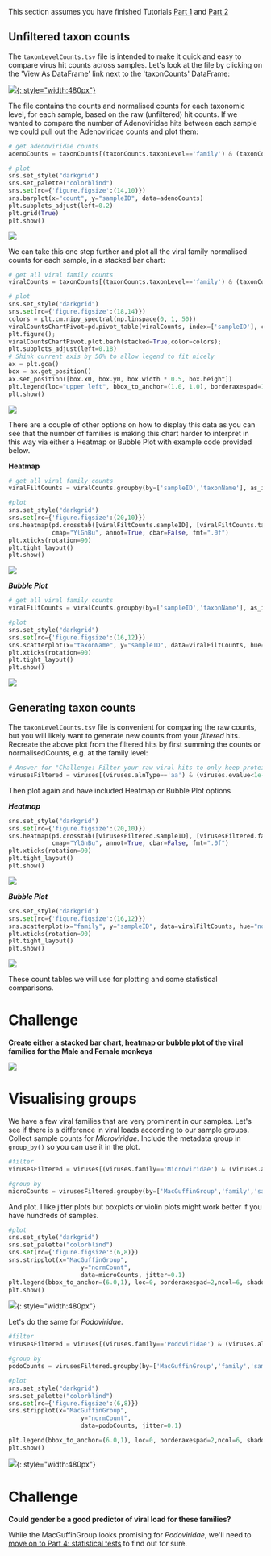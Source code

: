 This section assumes you have finished Tutorials [Part 1](pythontTutorialPt1.md) and [Part 2](pythonTutorialPt2.md)

## Unfiltered taxon counts

The `taxonLevelCounts.tsv` file is intended to make it quick and easy to compare virus hit counts across samples.
Let's look at the file by clicking on the 'View As DataFrame' link next to the 'taxonCounts' DataFrame:

[![](img/pythonTaxCountTable.png){: style="width:480px"}](img/pythonTaxCountTable.png)

The file contains the counts and normalised counts for each taxonomic level, for each sample, 
based on the raw (unfiltered) hit counts.
If we wanted to compare the number of Adenoviridae hits between each sample we could pull out the Adenoviridae counts and plot them:

```python
# get adenoviridae counts
adenoCounts = taxonCounts[(taxonCounts.taxonLevel=='family') & (taxonCounts.taxonName=='Adenoviridae')]

# plot
sns.set_style("darkgrid")
sns.set_palette("colorblind")
sns.set(rc={'figure.figsize':(14,10)})
sns.barplot(x="count", y="sampleID", data=adenoCounts)
plt.subplots_adjust(left=0.2)
plt.grid(True)
plt.show()
```

[![](img/pythonTutAdenoBar.png)](img/pythonTutAdenoBar.png)

We can take this one step further and plot all the viral family normalised counts for each sample, in a stacked bar chart:

```python
# get all viral family counts
viralCounts = taxonCounts[(taxonCounts.taxonLevel=='family') & (taxonCounts.taxonPath.str.contains('k_Viruses'))]

# plot
sns.set_style("darkgrid")
sns.set(rc={'figure.figsize':(18,14)})
colors = plt.cm.nipy_spectral(np.linspace(0, 1, 50))
viralCountsChartPivot=pd.pivot_table(viralCounts, index=['sampleID'], columns=['taxonName'], values=['count'], aggfunc='sum')
plt.figure();
viralCountsChartPivot.plot.barh(stacked=True,color=colors);
plt.subplots_adjust(left=0.18)
# Shink current axis by 50% to allow legend to fit nicely
ax = plt.gca()
box = ax.get_position()
ax.set_position([box.x0, box.y0, box.width * 0.5, box.height])
plt.legend(loc="upper left", bbox_to_anchor=(1.0, 1.0), borderaxespad=1,ncol=2, shadow=True, labelspacing=1.5, borderpad=1.5)
plt.show()
```

[![](img/pythonTutViralCounts.png)](img/pythonTutViralCounts.png)

There are a couple of other options on how to display this data as you can see that the number
of families is making this chart harder to interpret in this way via either a Heatmap or Bubble Plot with example code
provided below.

**Heatmap**
```python
# get all viral family counts
viralFiltCounts = viralCounts.groupby(by=['sampleID','taxonName'], as_index=False)['count'].agg('sum')

#plot
sns.set_style("darkgrid")
sns.set(rc={'figure.figsize':(20,10)})
sns.heatmap(pd.crosstab([viralFiltCounts.sampleID], [viralFiltCounts.taxonName], values=viralFiltCounts['count'], aggfunc='sum', dropna=False).fillna(0),
            cmap="YlGnBu", annot=True, cbar=False, fmt=".0f")
plt.xticks(rotation=90)
plt.tight_layout()
plt.show()
```

[![](img/pythonTutViralCountsHM.png)](img/pythonTutViralCountsHM.png)

***Bubble Plot***
```python
# get all viral family counts
viralFiltCounts = viralCounts.groupby(by=['sampleID','taxonName'], as_index=False)['count'].agg('sum')

#plot
sns.set_style("darkgrid")
sns.set(rc={'figure.figsize':(16,12)})
sns.scatterplot(x="taxonName", y="sampleID", data=viralFiltCounts, hue="count", s=viralFiltCounts['count'])
plt.xticks(rotation=90)
plt.tight_layout()
plt.show()
```

[![](img/pythonTutViralCountsBP.png)](img/pythonTutViralCountsBP.png)

## Generating taxon counts

The `taxonLevelCounts.tsv` file is convenient for comparing the raw counts,
but you will likely want to generate new counts from your _filtered_ hits.
Recreate the above plot from the filtered hits by first summing the counts
or normalisedCounts, e.g. at the family level:

```python
# Answer for "Challenge: Filter your raw viral hits to only keep protein hits with an evalue < 1e-10"
virusesFiltered = viruses[(viruses.alnType=='aa') & (viruses.evalue<1e-10)]

```

Then plot again and have included Heatmap or Bubble Plot options

***Heatmap***

```python
sns.set_style("darkgrid")
sns.set(rc={'figure.figsize':(20,10)})
sns.heatmap(pd.crosstab([virusesFiltered.sampleID], [virusesFiltered.family], values=virusesFiltered.normCount, aggfunc='sum', dropna=False).fillna(0),
            cmap="YlGnBu", annot=True, cbar=False, fmt=".0f")
plt.xticks(rotation=90)
plt.tight_layout()
plt.show()
```

[![](img/pythonTuteViralFiltCountsHM.png)](img/pythonTuteViralFiltCountsHM.png)

***Bubble Plot***

```python
sns.set_style("darkgrid")
sns.set(rc={'figure.figsize':(16,12)})
sns.scatterplot(x="family", y="sampleID", data=viralFiltCounts, hue="normCount", s=viralFiltCounts.normCount)
plt.xticks(rotation=90)
plt.tight_layout()
plt.show()
```

[![](img/pythonTuteViralFiltCountsBP.png)](img/pythonTuteViralFiltCountsBP.png)

These count tables we will use for plotting and some statistical comparisons.

# Challenge

**Create either a stacked bar chart, heatmap or bubble plot of the viral families for the Male and Female monkeys**

![](img/pythonTutGenderCounts.png)

# Visualising groups

We have a few viral families that are very prominent in our samples.
Let's see if there is a difference in viral loads according to our sample groups.
Collect sample counts for _Microviridae_.
Include the metadata group in `group_by()` so you can use it in the plot.

```python
#filter
virusesFiltered = viruses[(viruses.family=='Microviridae') & (viruses.alnType=='aa') & (viruses.evalue<1e-10)]

#group by
microCounts = virusesFiltered.groupby(by=['MacGuffinGroup','family','sampleID'], as_index=False)['normCount'].agg('sum')
```

And plot. I like jitter plots but boxplots or violin plots might work better if you have hundreds of samples.

```python
#plot
sns.set_style("darkgrid")
sns.set_palette("colorblind")
sns.set(rc={'figure.figsize':(6,8)})
sns.stripplot(x="MacGuffinGroup",
                    y="normCount",
                    data=microCounts, jitter=0.1)
plt.legend(bbox_to_anchor=(6.0,1), loc=0, borderaxespad=2,ncol=6, shadow=True, labelspacing=1.5, borderpad=1.5)
plt.show()
```

![](img/pythonPlottuteMicrovirJitter.png){: style="width:480px"}

Let's do the same for _Podoviridae_.

```python
#filter
virusesFiltered = viruses[(viruses.family=='Podoviridae') & (viruses.alnType=='aa') & (viruses.evalue<1e-10)]

#group by
podoCounts = virusesFiltered.groupby(by=['MacGuffinGroup','family','sampleID'], as_index=False)['normCount'].agg('sum')

#plot
sns.set_style("darkgrid")
sns.set_palette("colorblind")
sns.set(rc={'figure.figsize':(6,8)})
sns.stripplot(x="MacGuffinGroup",
                    y="normCount",
                    data=podoCounts, jitter=0.1)

plt.legend(bbox_to_anchor=(6.0,1), loc=0, borderaxespad=2,ncol=6, shadow=True, labelspacing=1.5, borderpad=1.5)
plt.show()
```

![](img/pythonTutePodoJitter.png){: style="width:480px"}

# Challenge

**Could gender be a good predictor of viral load for these families?**

While the MacGuffinGroup looks promising for _Podoviridae_, 
we'll need to [move on to Part 4: statistical tests](pythonTutorialPt4.md) to find out for sure. 
